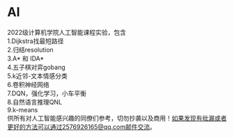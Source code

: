 # AI
2022级计算机学院人工智能课程实验，包含
<br>
1.Dijkstra找最短路径
<br>
2.归结resolution
<br>
3.A* 和 IDA*
<br>
4.五子棋对弈gobang
<br>
5.k近邻-文本情感分类
<br>
6.卷积神经网络
<br>
7.DQN，强化学习，小车平衡
<br>
8.自然语言推理QNL
<br>
9.k-means
<br>
供所有对人工智能感兴趣的同僚们参考，切勿抄袭以及商用！如果发现有纰漏或者更好的方法可以通过2576926165@qq.com邮件交流。
